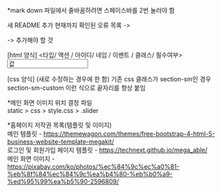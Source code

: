 *mark down 파일에서 줄바꿈하려면 스페이스바를 2번 눌러야 함  

새 README 추가
현재까지 확인된 오류 목록
->

-> 추가해야 할 것


[html 양식]
<타입/ 액션 / 아이디/ 네임 / 이벤트 / 클래스/ 필수여부>  
<input type="타입" id = "아이디" name="네임" value = "값" event ="이벤트" class="클래스" required="">  
<form action="/auth/signup" method="post" onsubmit = "return validationAll()" class="md-float-material form-material">  


[css 양식]
(새로 수정하는 경우에 한 함)
기존 css 클래스가 section-sm인 경우   
section-sm-custom 이런 식으로 끝자리를 항상 붙임  


*메인 화면 이미지 위치 결정 파일  
static > css > style.css > .slider   

<!-- css 경로 : static > plugins > bootstrap > css > bootstrap.min.css -->



*홈페이지 저작권 목록(템플릿 및 이미지)  
메인 템플릿 - https://themewagon.com/themes/free-bootstrap-4-html-5-business-website-template-megakit/  
로그인 및 회원가입 페이지 템플릿 - https://technext.github.io/mega_able/  
메인 화면 이미지 - https://pixabay.com/ko/photos/%ec%84%9c%ec%a0%81-%eb%8f%84%ec%84%9c%ea%b4%80-%eb%b0%a9-%ed%95%99%ea%b5%90-2596809/  




